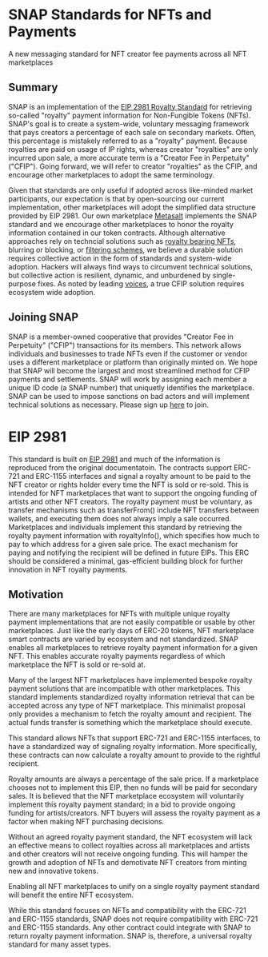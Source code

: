 # SNAP Standards for NFTs and Payments
A new messaging standard for NFT creator fee payments across all NFT marketplaces

## Summary
SNAP is an implementation of the [EIP 2981 Royalty Standard](https://eips.ethereum.org/EIPS/eip-2981) for retrieving so-called "royalty" payment information for Non-Fungible Tokens (NFTs). SNAP's goal is to create a system-wide, voluntary messaging framework that pays creators a percentage of each sale on secondary markets. Often, this percentage is mistakely referred to as a "royalty" payment. Because royalties are paid on usage of IP rights, whereas creator "royalties" are only incurred upon sale, a more accurate term is a "Creator Fee in Perpetuity" ("CFIP"). Going forward, we will refer to creator "royalties" as the CFIP, and encourage other marketplaces to adopt the same terminology.

Given that standards are only useful if adopted across like-minded market participants, our expectation is that by open-sourcing our current implementation, other marketplaces will adopt the simplified data structure provided by EIP 2981. Our own marketplace [Metasalt](https://metasalt.io) implements the SNAP standard and we encourage other marketplaces to honor the royalty information contained in our token contracts. Although alternative approaches rely on techncial solutions such as [royalty bearing NFTs](https://eips.ethereum.org/EIPS/eip-4910), blurring or blocking, or [filtering schemes](https://github.com/ProjectOpenSea/operator-filter-registry), we believe a durable solution requires collective action in the form of standards and system-wide adoption. Hackers will always find ways to circumvent technical solutions, but collective action is resilient, dynamic, and unburdened by single-purpose fixes. As noted by leading [voices](https://frankdegods.substack.com/p/a-new-solana-nft-standard?sd=pf), a true CFIP solution requires ecosystem wide adoption. 

## Joining SNAP
SNAP is a member-owned cooperative that provides "Creator Fee in Perpetuity" ("CFIP") transactions for its members. This network allows individuals and businesses to trade NFTs even if the customer or vendor uses a different marketplace or platform than originally minted on. We hope that SNAP will become the largest and most streamlined method for CFIP payments and settlements. SNAP will work by assigning each member a unique ID code (a SNAP number) that uniquetly identifies the marketplace. SNAP can be used to impose sanctions on bad actors and will implement technical solutions as necessary. Please sign up [here](https://docs.google.com/document/d/1DR0J614Av4GE0bVGDdJfP1uW-IsPbb9XqbSBQkSkDSo/edit?usp=sharing) to join.

# EIP 2981
This standard is built on [EIP 2981](https://eips.ethereum.org/EIPS/eip-2981) and much of the information is reproduced from the original documentatoin. The contracts support ERC-721 and ERC-1155 interfaces and signal a royalty amount to be paid to the NFT creator or rights holder every time the NFT is sold or re-sold. This is intended for NFT marketplaces that want to support the ongoing funding of artists and other NFT creators. The royalty payment must be voluntary, as transfer mechanisms such as transferFrom() include NFT transfers between wallets, and executing them does not always imply a sale occurred. Marketplaces and individuals implement this standard by retrieving the royalty payment information with royaltyInfo(), which specifies how much to pay to which address for a given sale price. The exact mechanism for paying and notifying the recipient will be defined in future EIPs. This ERC should be considered a minimal, gas-efficient building block for further innovation in NFT royalty payments.

## Motivation
There are many marketplaces for NFTs with multiple unique royalty payment implementations that are not easily compatible or usable by other marketplaces. Just like the early days of ERC-20 tokens, NFT marketplace smart contracts are varied by ecosystem and not standardized. SNAP enables all marketplaces to retrieve royalty payment information for a given NFT. This enables accurate royalty payments regardless of which marketplace the NFT is sold or re-sold at.

Many of the largest NFT marketplaces have implemented bespoke royalty payment solutions that are incompatible with other marketplaces. This standard implements standardized royalty information retrieval that can be accepted across any type of NFT marketplace. This minimalist proposal only provides a mechanism to fetch the royalty amount and recipient. The actual funds transfer is something which the marketplace should execute.

This standard allows NFTs that support ERC-721 and ERC-1155 interfaces, to have a standardized way of signaling royalty information. More specifically, these contracts can now calculate a royalty amount to provide to the rightful recipient.

Royalty amounts are always a percentage of the sale price. If a marketplace chooses not to implement this EIP, then no funds will be paid for secondary sales. It is believed that the NFT marketplace ecosystem will voluntarily implement this royalty payment standard; in a bid to provide ongoing funding for artists/creators. NFT buyers will assess the royalty payment as a factor when making NFT purchasing decisions.

Without an agreed royalty payment standard, the NFT ecosystem will lack an effective means to collect royalties across all marketplaces and artists and other creators will not receive ongoing funding. This will hamper the growth and adoption of NFTs and demotivate NFT creators from minting new and innovative tokens.

Enabling all NFT marketplaces to unify on a single royalty payment standard will benefit the entire NFT ecosystem.

While this standard focuses on NFTs and compatibility with the ERC-721 and ERC-1155 standards, SNAP does not require compatibility with ERC-721 and ERC-1155 standards. Any other contract could integrate with SNAP to return royalty payment information. SNAP is, therefore, a universal royalty standard for many asset types.
